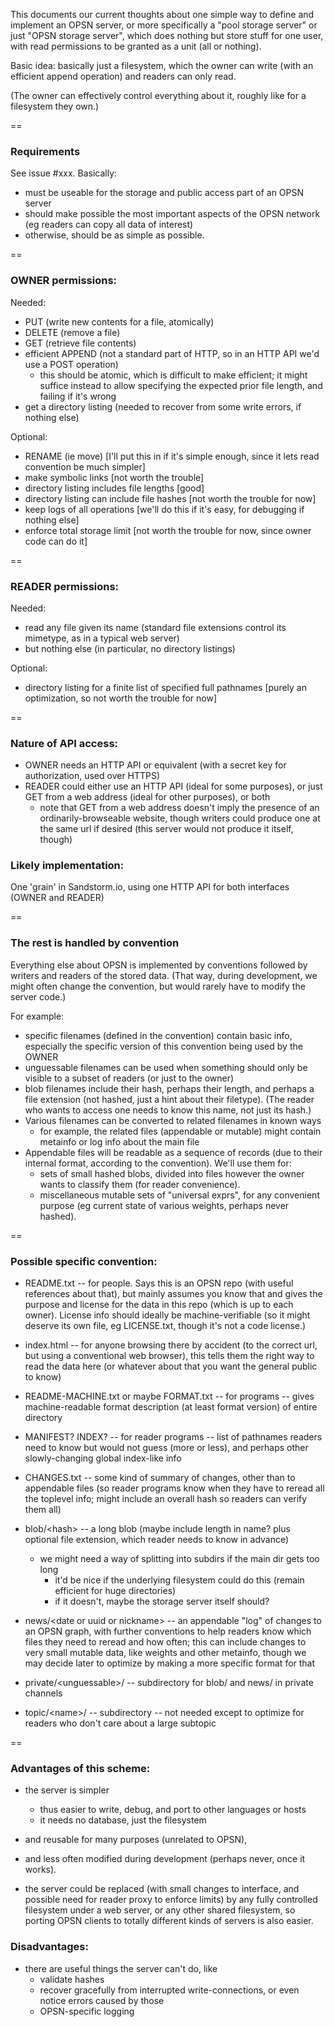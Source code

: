This documents our current thoughts about one simple way to define and implement an OPSN server,
or more specifically a "pool storage server" or just "OPSN storage server",
which does nothing but store stuff for one user, with read permissions to be granted as a unit (all or nothing).

Basic idea: basically just a filesystem, which the owner can write (with an efficient append operation) and readers can only read.

(The owner can effectively control everything about it, roughly like for a filesystem they own.)

==

### Requirements

See issue #xxx. Basically:
- must be useable for the storage and public access part of an OPSN server
- should make possible the most important aspects of the OPSN network (eg readers can copy all data of interest)
- otherwise, should be as simple as possible.

==

### OWNER permissions:

Needed:
- PUT (write new contents for a file, atomically)
- DELETE (remove a file)
- GET (retrieve file contents)
- efficient APPEND (not a standard part of HTTP, so in an HTTP API we'd use a POST operation)
  - this should be atomic, which is difficult to make efficient;
    it might suffice instead to allow specifying the expected prior file length, and failing if it's wrong
- get a directory listing (needed to recover from some write errors, if nothing else)

Optional:
- RENAME (ie move) [I'll put this in if it's simple enough, since it lets read convention be much simpler]
- make symbolic links [not worth the trouble]
- directory listing includes file lengths [good]
- directory listing can include file hashes [not worth the trouble for now]
- keep logs of all operations [we'll do this if it's easy, for debugging if nothing else]
- enforce total storage limit [not worth the trouble for now, since owner code can do it]

==

### READER permissions:

Needed:
- read any file given its name
  (standard file extensions control its mimetype, as in a typical web server)
- but nothing else (in particular, no directory listings)

Optional:
- directory listing for a finite list of specified full pathnames [purely an optimization, so not worth the trouble for now]

==

### Nature of API access:
- OWNER needs an HTTP API or equivalent (with a secret key for authorization, used over HTTPS)
- READER could either use an HTTP API (ideal for some purposes), or just GET from a web address (ideal for other purposes), or both
  - note that GET from a web address doesn't imply the presence of an ordinarily-browseable website,
    though writers could produce one at the same url if desired (this server would not produce it itself, though)

### Likely implementation: 
One 'grain' in Sandstorm.io, using one HTTP API for both interfaces (OWNER and READER)

==

### The rest is handled by convention
Everything else about OPSN is implemented by conventions followed by writers and readers of the stored data. 
(That way, during development, we might often change the convention, but would rarely have to modify the server code.)

For example:
- specific filenames (defined in the convention) contain basic info, especially the specific version of this convention being used by the OWNER
- unguessable filenames can be used when something should only be visible to a subset of readers (or just to the owner)
- blob filenames include their hash, perhaps their length, and perhaps a file extension (not hashed, just a hint about their filetype). (The reader who wants to access one needs to know this name, not just its hash.)
- Various filenames can be converted to related filenames in known ways
  - for example, the related files (appendable or mutable) might contain metainfo or log info about the main file
- Appendable files will be readable as a sequence of records (due to their internal format, according to the convention).
  We'll use them for:
  - sets of small hashed blobs, divided into files however the owner wants to classify them (for reader convenience).
  - miscellaneous mutable sets of "universal exprs", for any convenient purpose (eg current state of various weights, perhaps never hashed).

==

### Possible specific convention:

- README.txt -- for people. Says this is an OPSN repo (with useful references about that), but mainly assumes you know that and gives the purpose and license for the data in this repo (which is up to each owner). License info should ideally be machine-verifiable (so it might deserve its own file, eg LICENSE.txt, though it's not a code license.)
- index.html -- for anyone browsing there by accident (to the correct url, but using a conventional web browser), this tells them the right way to read the data here (or whatever about that you want the general public to know)
- README-MACHINE.txt or maybe FORMAT.txt -- for programs -- gives machine-readable format description (at least format version) of entire directory
- MANIFEST? INDEX? -- for reader programs -- list of pathnames readers need to know but would not guess (more or less), and perhaps other slowly-changing global index-like info
- CHANGES.txt -- some kind of summary of changes, other than to appendable files (so reader programs know when they have to reread all the toplevel info; might include an overall hash so readers can verify them all)

- blob/\<hash> -- a long blob (maybe include length in name? plus optional file extension, which reader needs to know in advance)
  - we might need a way of splitting into subdirs if the main dir gets too long
    - it'd be nice if the underlying filesystem could do this (remain efficient for huge directories)
    - if it doesn't, maybe the storage server itself should?

- news/\<date or uuid or nickname> -- an appendable "log" of changes to an OPSN graph, with further conventions to help readers know which files they need to reread and how often; this can include changes to very small mutable data, like weights and other metainfo, though we may decide later to optimize by making a more specific format for that

- private/\<unguessable>/ -- subdirectory for blob/ and news/ in private channels

- topic/\<name>/ -- subdirectory -- not needed except to optimize for readers who don't care about a large subtopic

==

### Advantages of this scheme:
- the server is simpler
  - thus easier to write, debug, and port to other languages or hosts
  - it needs no database, just the filesystem
- and reusable for many purposes (unrelated to OPSN),
- and less often modified during development (perhaps never, once it works).

- the server could be replaced (with small changes to interface, and possible need for reader proxy to enforce limits)
  by any fully controlled filesystem under a web server,
  or any other shared filesystem,
  so porting OPSN clients to totally different kinds of servers is also easier.

### Disadvantages:
- there are useful things the server can't do, like
  - validate hashes
  - recover gracefully from interrupted write-connections, or even notice errors caused by those
  - OPSN-specific logging


